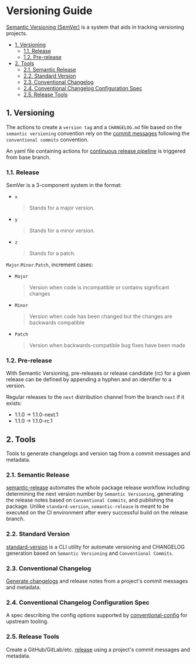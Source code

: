 # Versioning Guide

[Semantic Versioning (SemVer)](../convention/semantic-versioning.md) is a system that aids in tracking versioning projects.

- [1. Versioning](#1-versioning)
  - [1.1. Release](#11-release)
  - [1.2. Pre-release](#12-pre-release)
- [2. Tools](#2-tools)
  - [2.1. Semantic Release](#21-semantic-release)
  - [2.2. Standard Version](#22-standard-version)
  - [2.3. Conventional Changelog](#23-conventional-changelog)
  - [2.4. Conventional Changelog Configuration Spec](#24-conventional-changelog-configuration-spec)
  - [2.5. Release Tools](#25-release-tools)

## 1. Versioning

The actions to create a `version tag` and a `CHANGELOG.md` file based on the `semantic versioning` convention rely on the [commit messages](../guideline/commit-message-guide.md) following the `conventional commits` convention.

An yaml file containing actions for [continuous release pipeline](../about/continuous-pipelines.md#6-continuous-release) is triggered from base branch.

### 1.1. Release

SemVer is a 3-component system in the format:

- `x`
  > Stands for a major version.

- `y`
  > Stands for a minor version.

- `z`
  > Stands for a patch.

`Major`.`Minor`.`Patch`, increment cases:

- `Major`
  > Version when code is incompatible or contains significant changes

- `Minor`
  > Version when code has been changed but the changes are backwards compatible

- `Patch`
  > Version when backwards-compatible bug fixes have been made

### 1.2. Pre-release

With Semantic Versioning, pre-releases or release candidate (rc) for a given release can be defined by appending a hyphen and an identifier to a version.

Regular releases to the `next` distribution channel from the branch `next` if it exists:

- 1.1.0 -> 1.1.0-next.1
- 1.1.0 -> 1.1.0-rc.1

## 2. Tools

Tools to generate changelogs and version tag from a commit messages and metadata.

### 2.1. Semantic Release

[semantic-release](https://sentenz.github.io/backup-service/website/semantic-release.gitbook.io/semantic-release/index.html) automates the whole package release workflow including: determining the next version number by `Semantic Versioning`, generating the release notes based on `Conventional Commits`, and publishing the package. Unlike `standard-version`,  `semantic-release` is meant to be executed on the CI environment after every successful build on the release branch.

### 2.2. Standard Version

[standard-version](https://github.com/conventional-changelog/standard-version) is a CLI utility for automate versioning and CHANGELOG generation based on `Semantic Versioning` and `Conventional Commits`.

### 2.3. Conventional Changelog

[Generate changelogs](https://github.com/conventional-changelog/conventional-changelog) and release notes from a project's commit messages and metadata.

### 2.4. Conventional Changelog Configuration Spec

A spec describing the config options supported by [conventional-config](https://github.com/conventional-changelog/conventional-changelog-config-spec) for upstream tooling.

### 2.5. Release Tools

Create a GitHub/GitLab/etc. [release](https://github.com/conventional-changelog/releaser-tools) using a project's commit messages and metadata.
